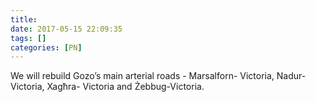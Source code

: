 ```yaml
---
title:
date: 2017-05-15 22:09:35
tags: []
categories: [PN]
---
```


We will rebuild Gozo’s main arterial roads - Marsalforn- Victoria, Nadur-Victoria, Xagħra- Victoria and Żebbug-Victoria.